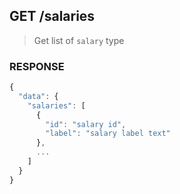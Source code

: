 ## **GET** /salaries

> Get list of `salary` type

### **RESPONSE**

``` js
{
  "data": {
    "salaries": [
      {
        "id": "salary id",
        "label": "salary label text"
      },
      ...
    ]
  }
}
```